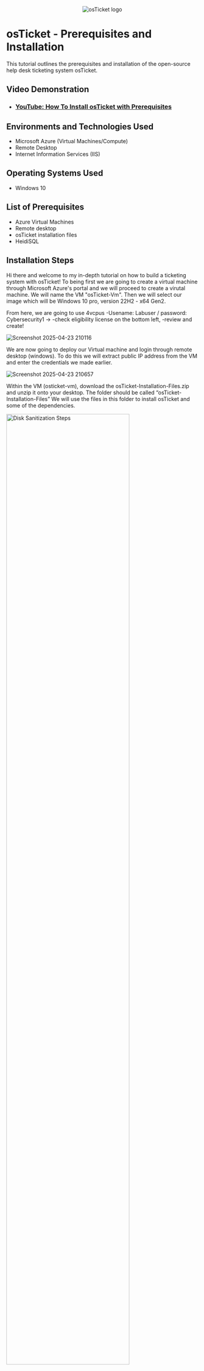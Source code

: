 <p align="center">
<img src="https://i.imgur.com/Clzj7Xs.png" alt="osTicket logo"/>
</p>

<h1>osTicket - Prerequisites and Installation</h1>
This tutorial outlines the prerequisites and installation of the open-source help desk ticketing system osTicket.<br />


<h2>Video Demonstration</h2>

- ### [YouTube: How To Install osTicket with Prerequisites](https://www.youtube.com)

<h2>Environments and Technologies Used</h2>

- Microsoft Azure (Virtual Machines/Compute)
- Remote Desktop
- Internet Information Services (IIS)

<h2>Operating Systems Used </h2>

- Windows 10</b>

<h2>List of Prerequisites</h2>

- Azure Virtual Machines
- Remote desktop
- osTicket installation files
- HeidiSQL

<h2>Installation Steps</h2>

Hi there and welcome to my in-depth tutorial on how to build a ticketing system with osTicket! To being first we are going to create a virtual machine through Microsoft Azure's portal and we will proceed to create a virutal machine. We will name the VM "osTicket-Vm". Then we will select our image which will be Windows 10 pro, version 22H2 - x64 Gen2.


From here, we are going to use 4vcpus
-Usename: Labuser / password: Cybersecurity1 -> 
-check eligibility license on the bottom left, 
-review and create!

![Screenshot 2025-04-23 210116](https://github.com/user-attachments/assets/1a1001d5-f603-47fd-a368-1f2191173203)

We are now going to deploy our Virtual machine and login through remote desktop (windows). To do this we will extract public IP address from the VM and enter the credentials we made earlier.

![Screenshot 2025-04-23 210657](https://github.com/user-attachments/assets/bcc5e339-a69b-46cb-b6a0-b7102b7ce9f0)

Within the VM (osticket-vm), download the osTicket-Installation-Files.zip and unzip it onto your desktop. The folder should be called “osTicket-Installation-Files”
We will use the files in this folder to install osTicket and some of the dependencies.

















<p>
<img src="https://imgur.com/a/964ZeUH" height="80%" width="80%" alt="Disk Sanitization Steps"/>
</p>
<p>
Lorem ipsum dolor sit amet, consectetur adipiscing elit, sed do eiusmod tempor incididunt ut labore et dolore magna aliqua. Ut enim ad minim veniam, quis nostrud exercitation ullamco laboris nisi ut aliquip ex ea commodo consequat. Duis aute irure dolor in reprehenderit in voluptate velit esse cillum dolore eu fugiat nulla pariatur.
</p>
<br />
